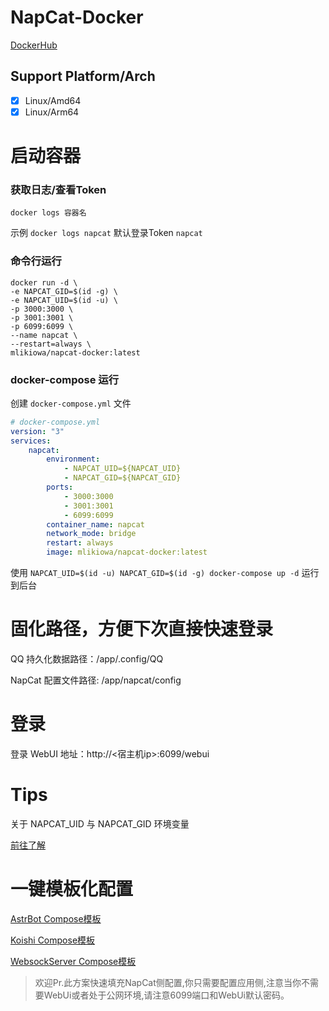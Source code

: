 # NapCat-Docker

[DockerHub](https://hub.docker.com/r/mlikiowa/napcat-docker)

## Support Platform/Arch
- [x] Linux/Amd64
- [x] Linux/Arm64

# 启动容器
### 获取日志/查看Token
`docker logs 容器名`
 
示例 `docker logs napcat`
默认登录Token `napcat`
### 命令行运行

```shell
docker run -d \
-e NAPCAT_GID=$(id -g) \
-e NAPCAT_UID=$(id -u) \
-p 3000:3000 \
-p 3001:3001 \
-p 6099:6099 \
--name napcat \
--restart=always \
mlikiowa/napcat-docker:latest
```

### docker-compose 运行

创建 `docker-compose.yml` 文件
```yaml
# docker-compose.yml
version: "3"
services:
    napcat:
        environment:
            - NAPCAT_UID=${NAPCAT_UID}
            - NAPCAT_GID=${NAPCAT_GID}
        ports:
            - 3000:3000
            - 3001:3001
            - 6099:6099
        container_name: napcat
        network_mode: bridge
        restart: always
        image: mlikiowa/napcat-docker:latest
```

使用 `NAPCAT_UID=$(id -u) NAPCAT_GID=$(id -g) docker-compose up -d` 运行到后台


# 固化路径，方便下次直接快速登录

QQ 持久化数据路径：/app/.config/QQ

NapCat 配置文件路径: /app/napcat/config

# 登录

登录 WebUI 地址：http://<宿主机ip>:6099/webui

# Tips
关于 NAPCAT_UID 与 NAPCAT_GID 环境变量

[前往了解](https://containerization-automation.readthedocs.io/zh-cn/latest/docker/storage/[gosu]%E7%BB%91%E5%AE%9A%E6%8C%82%E8%BD%BD%E6%9C%80%E4%BD%B3%E5%AE%9E%E8%B7%B5/)


# 一键模板化配置
[AstrBot Compose模板](./compose/astrbot.yml)

[Koishi Compose模板](./compose/koishi.yml)

[WebsockServer Compose模板](./compose/ws.yml)

> 欢迎Pr.此方案快速填充NapCat侧配置,你只需要配置应用侧,注意当你不需要WebUi或者处于公网环境,请注意6099端口和WebUi默认密码。

